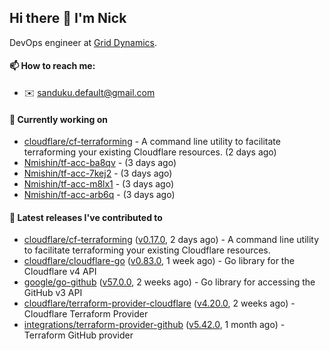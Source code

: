 ## Hi there 👋 I'm Nick

DevOps engineer at [Grid Dynamics](https://www.griddynamics.com/).

#### 📫 How to reach me:

- ✉️ sanduku.default@gmail.com

#### 👷 Currently working on


- [cloudflare/cf-terraforming](https://github.com/cloudflare/cf-terraforming) - A command line utility to facilitate terraforming your existing Cloudflare resources. (2 days ago)
- [Nmishin/tf-acc-ba8qv](https://github.com/Nmishin/tf-acc-ba8qv) -  (3 days ago)
- [Nmishin/tf-acc-7kej2](https://github.com/Nmishin/tf-acc-7kej2) -  (3 days ago)
- [Nmishin/tf-acc-m8lx1](https://github.com/Nmishin/tf-acc-m8lx1) -  (3 days ago)
- [Nmishin/tf-acc-arb6q](https://github.com/Nmishin/tf-acc-arb6q) -  (3 days ago)

#### 🔭 Latest releases I've contributed to

- [cloudflare/cf-terraforming](https://github.com/cloudflare/cf-terraforming) ([v0.17.0](https://github.com/cloudflare/cf-terraforming/releases/tag/v0.17.0), 2 days ago) - A command line utility to facilitate terraforming your existing Cloudflare resources.
- [cloudflare/cloudflare-go](https://github.com/cloudflare/cloudflare-go) ([v0.83.0](https://github.com/cloudflare/cloudflare-go/releases/tag/v0.83.0), 1 week ago) - Go library for the Cloudflare v4 API
- [google/go-github](https://github.com/google/go-github) ([v57.0.0](https://github.com/google/go-github/releases/tag/v57.0.0), 2 weeks ago) - Go library for accessing the GitHub v3 API
- [cloudflare/terraform-provider-cloudflare](https://github.com/cloudflare/terraform-provider-cloudflare) ([v4.20.0](https://github.com/cloudflare/terraform-provider-cloudflare/releases/tag/v4.20.0), 2 weeks ago) - Cloudflare Terraform Provider
- [integrations/terraform-provider-github](https://github.com/integrations/terraform-provider-github) ([v5.42.0](https://github.com/integrations/terraform-provider-github/releases/tag/v5.42.0), 1 month ago) - Terraform GitHub provider
